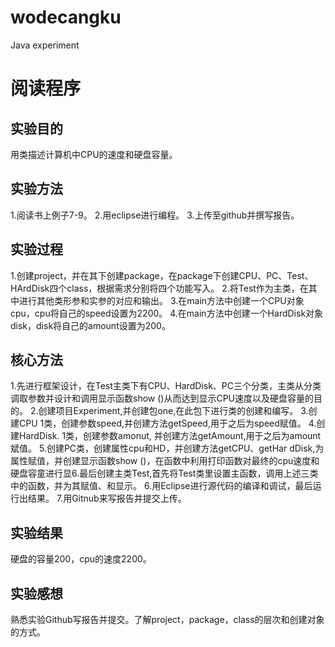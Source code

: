 # wodecangku
Java experiment

# 阅读程序

## 实验目的
用类描述计算机中CPU的速度和硬盘容量。

## 实验方法
1.阅读书上例子7-9。
2.用eclipse进行编程。
3.上传至github并撰写报告。

## 实验过程
1.创建project，并在其下创建package，在package下创建CPU、PC、Test、HArdDisk四个class，根据需求分别将四个功能写入。
2.将Test作为主类，在其中进行其他类形参和实参的对应和输出。
3.在main方法中创建一个CPU对象cpu，cpu将自己的speed设置为2200。
4.在main方法中创建一个HardDisk对象disk，disk将自己的amount设置为200。

## 核心方法
1.先进行框架设计，在Test主类下有CPU、HardDisk、PC三个分类，主类从分类调取参数并设计和调用显示函数show ()从而达到显示CPU速度以及硬盘容量的目的。
2.创建项目Experiment,并创建包one,在此包下进行类的创建和编写。
3.创建CPU 1类，创建参数speed,并创建方法getSpeed,用于之后为speed赋值。
4.创建HardDisk. 1类，创建参数amonut, 并创建方法getAmount,用于之后为amount斌值。
5.创建PC类，创建属性cpu和HD，并创建方法getCPU、getHar dDisk,为属性赋值，并创建显示函数show ()，在函数中利用打印函数对最终的cpu速度和硬盘容童进行显6.最后创建主类Test,首先将Test类里设置主函数，调用上述三类中的函数，并为其赋值、和显示。
6.用Eclipse进行源代码的编译和调试，最后运行出结果。
7.用Gitnub来写报告并提交上传。
## 实验结果
硬盘的容量200，cpu的速度2200。

## 实验感想
熟悉实验Github写报告并提交。了解project，package，class的层次和创建对象的方式。
